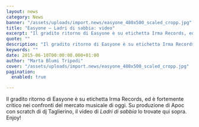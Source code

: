 ```yaml
---
layout: news
category: News
banner: "/assets/uploads/import.news/easyone_480x500_scaled_cropp.jpg"
title: "Easyone – Ladri di sabbia: video"
excerpt: "Il gradito ritorno di Easyone è su etichetta Irma Records, ed è fortemente critico nei confronti del mercato musicale di oggi. Su produzione di Apoc con scratch di dj Taglierino, il video di Ladri di sabbia lo trovate qui sopra. Enjoy!"
quote: ""
description: "Il gradito ritorno di Easyone è su etichetta Irma Records, ed è fortemente critico nei confronti del mercato musicale di oggi. Su produzione di Apoc con scratch di dj Taglierino, il video di Ladri di sabbia lo trovate qui sopra. Enjoy!"
keywords: ""
date: 2015-06-10T00:00:00.000+01:00
author: "Marta Blumi Tripodi"
cover: "/assets/uploads/import.news/easyone_480x500_scaled_cropp.jpg"
pagination:
  enabled: true

---
```


Il gradito ritorno di Easyone è su etichetta Irma Records, ed è fortemente critico nei confronti del mercato musicale di oggi. Su produzione di Apoc con scratch di dj Taglierino, il video di _Ladri di sabbia_ lo trovate qui sopra. Enjoy!
